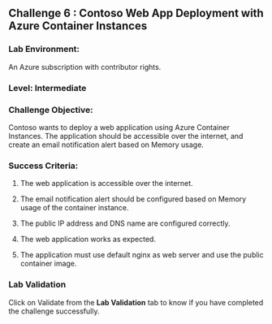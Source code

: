 ## Challenge 6 : Contoso Web App Deployment with Azure Container Instances

### **Lab Environment:** 
An Azure subscription with contributor rights.  

### **Level:** Intermediate 

### **Challenge Objective:**

Contoso wants to deploy a web application using Azure Container Instances. 
The application should be accessible over the internet, and create an email notification alert based on Memory usage.

### Success Criteria:

1. The web application is accessible over the internet.

1. The email notification alert should be configured based on Memory usage of the container instance.

1. The public IP address and DNS name are configured correctly.

1. The web application works as expected.

1. The application must use default nginx as web server and use the public container image. 

### Lab Validation

Click on Validate from the **Lab Validation** tab to know if you have completed the challenge successfully.
